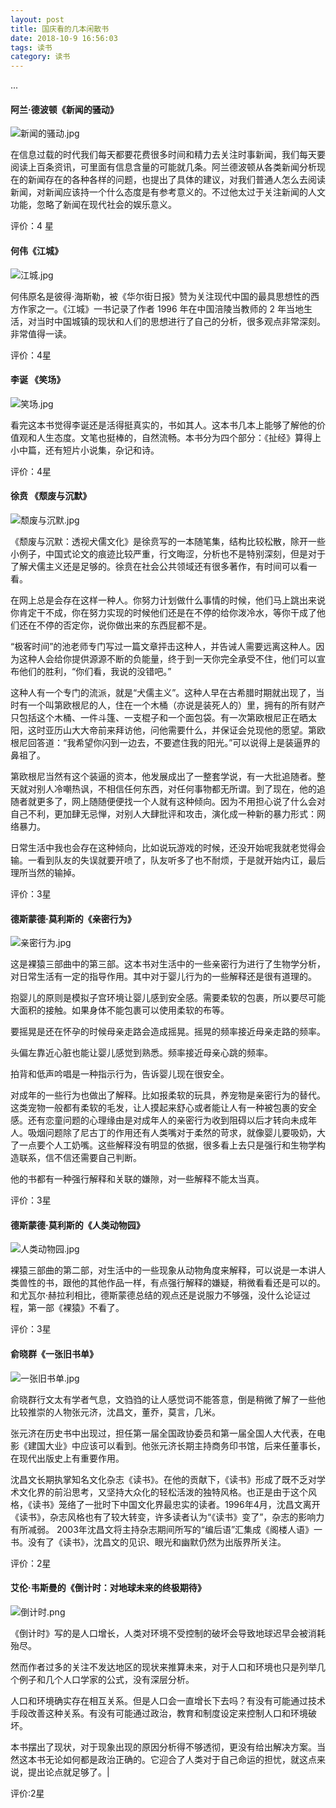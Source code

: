 ```yaml
---
layout: post
title: 国庆看的几本闲散书
date: 2018-10-9 16:56:03
tags: 读书
category: 读书
---
```

...
<!--more-->
#### 阿兰·德波顿《新闻的骚动》

![新闻的骚动.jpg](https://i.loli.net/2018/10/09/5bbcce6f63a69.jpg)

在信息过载的时代我们每天都要花费很多时间和精力去关注时事新闻，我们每天要阅读上百条资讯，可里面有信息含量的可能就几条。阿兰德波顿从各类新闻分析现在的新闻存在的各种各样的问题，也提出了具体的建议，对我们普通人怎么去阅读新闻，对新闻应该持一个什么态度是有参考意义的。不过他太过于关注新闻的人文功能，忽略了新闻在现代社会的娱乐意义。

评价：4 星

#### 何伟《江城》

![江城.jpg](https://i.loli.net/2018/10/10/5bbcd34df06b8.jpg)

何伟原名是彼得·海斯勒，被《华尔街日报》赞为关注现代中国的最具思想性的西方作家之一。《江城》一书记录了作者 1996 年在中国涪陵当教师的 2 年当地生活，对当时中国城镇的现状和人们的思想进行了自己的分析，很多观点非常深刻。非常值得一读。

评价：4星

#### 李诞 《笑场》

![笑场.jpg](https://i.loli.net/2018/10/10/5bbcd561454c5.jpg)

看完这本书觉得李诞还是活得挺真实的，书如其人。这本书几本上能够了解他的价值观和人生态度。文笔也挺棒的，自然流畅。本书分为四个部分：《扯经》算得上小中篇，还有短片小说集，杂记和诗。

评价：4星

#### 徐贲 《颓废与沉默》

![颓废与沉默.jpg](https://i.loli.net/2018/09/30/5bb0ce8a80132.jpg)

《颓废与沉默：透视犬儒文化》是徐贲写的一本随笔集，结构比较松散，除开一些小例子，中国式论文的痕迹比较严重，行文晦涩，分析也不是特别深刻，但是对于了解犬儒主义还是足够的。徐贲在社会公共领域还有很多著作，有时间可以看一看。

在网上总是会存在这样一种人。你努力计划做什么事情的时候，他们马上跳出来说你肯定干不成，你在努力实现的时候他们还是在不停的给你泼冷水，等你干成了他们还在不停的否定你，说你做出来的东西屁都不是。

“极客时间”的池老师专门写过一篇文章抨击这种人，并告诫人需要远离这种人。因为这种人会给你提供源源不断的负能量，终于到一天你完全承受不住，他们可以宣布他们的胜利，“你们看，我说的没错吧。”

这种人有一个专门的流派，就是“犬儒主义”。这种人早在古希腊时期就出现了，当时有一个叫第欧根尼的人，住在一个木桶（亦说是装死人的）里，拥有的所有财产只包括这个木桶、一件斗篷、一支棍子和一个面包袋。有一次第欧根尼正在晒太阳，这时亚历山大大帝前来拜访他，问他需要什么，并保证会兑现他的愿望。第欧根尼回答道：“我希望你闪到一边去，不要遮住我的阳光。”可以说得上是装逼界的鼻祖了。

第欧根尼当然有这个装逼的资本，他发展成出了一整套学说，有一大批追随者。整天就对别人冷嘲热讽，不相信任何东西，对任何事物都无所谓。到了现在，他的追随者就更多了，网上随随便便找一个人就有这种倾向。因为不用担心说了什么会对自己不利，更加肆无忌惮，对别人大肆批评和攻击，演化成一种新的暴力形式：网络暴力。

日常生活中我也会存在这种倾向，比如说玩游戏的时候，还没开始呢我就老觉得会输。一看到队友的失误就要开喷了，队友听多了也不耐烦，于是就开始内讧，最后理所当然的输掉。

评价：3星

#### 德斯蒙德·莫利斯的《亲密行为》



![亲密行为.jpg](https://i.loli.net/2018/10/10/5bbcd0c590add.jpg)



这是裸猿三部曲中的第三部。这本书对生活中的一些亲密行为进行了生物学分析，对日常生活有一定的指导作用。其中对于婴儿行为的一些解释还是很有道理的。

抱婴儿的原则是模拟子宫环境让婴儿感到安全感。需要柔软的包裹，所以要尽可能大面积的接触。如果身体不能包裹可以使用柔软的布等。

要摇晃是还在怀孕的时候母亲走路会造成摇晃。摇晃的频率接近母亲走路的频率。

头偏左靠近心脏也能让婴儿感觉到熟悉。频率接近母亲心跳的频率。

拍背和低声吟唱是一种指示行为，告诉婴儿现在很安全。

对成年的一些行为也做出了解释。比如报柔软的玩具，养宠物是亲密行为的替代。这类宠物一般都有柔软的毛发，让人摸起来舒心或者能让人有一种被包裹的安全感。还有恋童问题的心理缘由是对成年人的亲密行为收到阻碍以后才转向未成年人。吸烟问题除了尼古丁的作用还有人类嘴对于柔然的苛求，就像婴儿要吸奶，大了一点要个人工奶嘴。这些解释没有明显的依据，很多看上去只是强行和生物学构造联系，信不信还需要自己判断。

他的书都有一种强行解释和关联的嫌隙，对一些解释不能太当真。

评价：3星



#### 德斯蒙德·莫利斯的《人类动物园》

![人类动物园.jpg](https://i.loli.net/2018/10/10/5bbcd1ec608d2.jpg)

裸猿三部曲的第二部，对生活中的一些现象从动物角度来解释，可以说是一本讲人类兽性的书，跟他的其他作品一样，有点强行解释的嫌疑，稍微看看还是可以的。和尤瓦尔·赫拉利相比，德斯蒙德总结的观点还是说服力不够强，没什么论证过程，第一部《裸猿》不看了。

评价：3星

#### 俞晓群《一张旧书单》

![一张旧书单.jpg](https://i.loli.net/2018/10/09/5bbccef7af588.jpg)

俞晓群行文太有学者气息，文驺驺的让人感觉词不能答意，倒是稍微了解了一些他比较推崇的人物张元济，沈昌文，董乔，莫言，几米。

张元济在历史书中出现过，担任第一届全国政协委员和第一届全国人大代表，在电影《建国大业》中应该可以看到。他张元济长期主持商务印书馆，后来任董事长，在现代出版史上有重要作用。

沈昌文长期执掌知名文化杂志《读书》。在他的贡献下，《读书》形成了既不乏对学术文化界的前沿思考，又坚持大众化的轻松活泼的独特风格。也正是由于这个风格，《读书》笼络了一批时下中国文化界最忠实的读者。1996年4月，沈昌文离开《读书》，杂志风格也有了较大转变，许多读者认为“《读书》变了”，杂志的影响力有所减弱。 2003年沈昌文将主持杂志期间所写的“编后语”汇集成《阁楼人语》一书。没有了《读书》，沈昌文的见识、眼光和幽默仍然为出版界所关注。

评价：2星

#### 艾伦·韦斯曼的《倒计时：对地球未来的终极期待》

![倒计时.png](https://i.loli.net/2018/10/09/5bbccf71664a8.png)

《倒计时》写的是人口增长，人类对环境不受控制的破坏会导致地球迟早会被消耗殆尽。

然而作者过多的关注不发达地区的现状来推算未来，对于人口和环境也只是列举几个例子和几个人口学家的公式，没有深层分析。

人口和环境确实存在相互关系。但是人口会一直增长下去吗？有没有可能通过技术手段改善这种关系。有没有可能通过政治，教育和制度设定来控制人口和环境破坏。

本书摆出了现状，对于现象出现的原因分析得不够透彻，更没有给出解决方案。当然这本书无论如何都是政治正确的。它迎合了人类对于自己命运的担忧，就这点来说，提出论点就足够了。|

评价:2星



